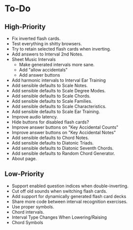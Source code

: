 # To-Do
## High-Priority
* Fix inverted flash cards.
* Test everything in shitty browsers.
* Try to retain selected flash cards when inverting.
* Add answers to Interval 2nd Notes.
* Sheet Music Intervals
  * Make generated intervals more sane.
  * Add "allow accidentals"
  * Add answer buttons
* Add harmonic intervals to Interval Ear Training
* Add sensible defaults to Scale Notes.
* Add sensible defaults to Scale Degree Modes.
* Add sensible defaults to Scale Chords.
* Add sensible defaults to Scale Families.
* Add sensible defaults to Scale Characteristics.
* Add sensible defaults to Scale Ear Training.
* Improve audio latency.
* Hide buttons for disabled flash cards?
* Improve answer buttons on "Key Accidental Counts"
* Improve answer buttons on "Key Accidental Notes"
* Add sensible defaults to Chord Notes.
* Add sensible defaults to Diatonic Triads.
* Add sensible defaults to Diatonic Seventh Chords.
* Add sensible defaults to Random Chord Generator.
* About page.
## Low-Priority
* Support enabled question indices when double-inverting.
* Cut off old sounds when switching flash cards.
* Add support for dynamically generated flash card decks
* Share more code between interval recognition exercises.
* Use proper symbols.
* Chord intervals.
* Interval Type Changes When Lowering/Raising
* Chord Symbols